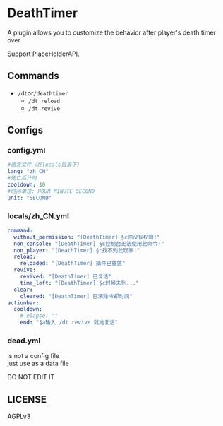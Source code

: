 # DeathTimer

A plugin allows you to customize the behavior after player's death timer over.

Support PlaceHolderAPI.

## Commands

+ `/dt`or`/deathtimer`
    + `/dt reload`
    + `/dt revive`

## Configs

### config.yml

```yml
#语言文件（在locals目录下）
lang: "zh_CN"
#死亡后计时
cooldown: 10
#时间单位: HOUR MINUTE SECOND
unit: "SECOND"
```

### locals/zh_CN.yml

```yml
command:
  without_permission: "[DeathTimer] §c你没有权限!"
  non_console: "[DeathTimer] §c控制台无法使用此命令!"
  non_player: "[DeathTimer] §c找不到此玩家!"
  reload:
    reloaded: "[DeathTimer] 插件已重置"
  revive:
    revived: "[DeathTimer] 已复活"
    time_left: "[DeathTimer] §c时候未到..."
  clear:
    cleared: "[DeathTimer] 已清除冷却时间"
actionbar:
  cooldown:
    # elapse: ""
    end: "§a输入 /dt revive 就地复活"
```

### dead.yml

is not a config file  
just use as a data file

DO NOT EDIT IT

## LICENSE

AGPLv3